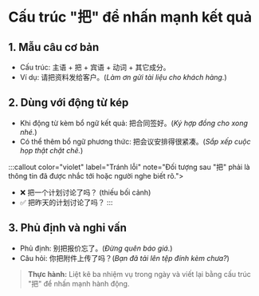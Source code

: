 # Cấu trúc "把" để nhấn mạnh kết quả

## 1. Mẫu câu cơ bản
- Cấu trúc: 主语 + 把 + 宾语 + 动词 + 其它成分。
- Ví dụ: 请把资料发给客户。(_Làm ơn gửi tài liệu cho khách hàng._)

## 2. Dùng với động từ kép
- Khi động từ kèm bổ ngữ kết quả: 把合同签好。(_Ký hợp đồng cho xong nhé._)
- Có thể thêm bổ ngữ phương thức: 把会议安排得很紧凑。(_Sắp xếp cuộc họp thật chặt chẽ._)

:::callout color="violet" label="Tránh lỗi" note="Đối tượng sau \"把\" phải là thông tin đã được nhắc tới hoặc người nghe biết rõ.">
- ❌ 把一个计划讨论了吗？ (thiếu bối cảnh)
- ✅ 把昨天的计划讨论了吗？
:::

## 3. Phủ định và nghi vấn
- Phủ định: 别把报价忘了。(_Đừng quên báo giá._)
- Câu hỏi: 你把附件上传了吗？(_Bạn đã tải lên tệp đính kèm chưa?_)

> **Thực hành:** Liệt kê ba nhiệm vụ trong ngày và viết lại bằng cấu trúc "把" để nhấn mạnh hành động.
